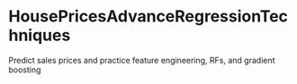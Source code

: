 # HousePricesAdvanceRegressionTechniques
Predict sales prices and practice feature engineering, RFs, and gradient boosting
